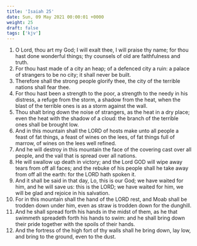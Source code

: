 ```yaml
---
title: 'Isaiah 25'
date: Sun, 09 May 2021 00:00:01 +0000
weight: 25
draft: false
tags: ['kjv'] 
---
```


1. O Lord, thou art my God; I will exalt thee, I will praise thy name; for thou hast done wonderful things; thy counsels of old are faithfulness and truth.
2. For thou hast made of a city an heap; of a defenced city a ruin: a palace of strangers to be no city; it shall never be built.
3. Therefore shall the strong people glorify thee, the city of the terrible nations shall fear thee.
4. For thou hast been a strength to the poor, a strength to the needy in his distress, a refuge from the storm, a shadow from the heat, when the blast of the terrible ones is as a storm against the wall.
5. Thou shalt bring down the noise of strangers, as the heat in a dry place; even the heat with the shadow of a cloud: the branch of the terrible ones shall be brought low.
6. And in this mountain shall the LORD of hosts make unto all people a feast of fat things, a feast of wines on the lees, of fat things full of marrow, of wines on the lees well refined.
7. And he will destroy in this mountain the face of the covering cast over all people, and the vail that is spread over all nations.
8. He will swallow up death in victory; and the Lord GOD will wipe away tears from off all faces; and the rebuke of his people shall he take away from off all the earth: for the LORD hath spoken it.
9. And it shall be said in that day, Lo, this is our God; we have waited for him, and he will save us: this is the LORD; we have waited for him, we will be glad and rejoice in his salvation.
10. For in this mountain shall the hand of the LORD rest, and Moab shall be trodden down under him, even as straw is trodden down for the dunghill.
11. And he shall spread forth his hands in the midst of them, as he that swimmeth spreadeth forth his hands to swim: and he shall bring down their pride together with the spoils of their hands.
12. And the fortress of the high fort of thy walls shall he bring down, lay low, and bring to the ground, even to the dust.
